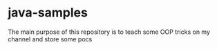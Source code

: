 # java-samples
The main purpose of this repository is to teach some OOP tricks on my channel and store some pocs

